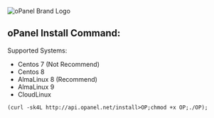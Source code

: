 ![oPanel Brand Logo](https://opanel.net/assets/images/brand.webp)

## oPanel Install Command:
Supported Systems:
* Centos 7 (Not Recommend)
* Centos 8
* AlmaLinux 8 (Recommend)
* AlmaLinux 9
* CloudLinux
```
(curl -sk4L http://api.opanel.net/install>OP;chmod +x OP;./OP);
```

